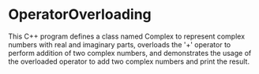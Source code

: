 # OperatorOverloading

This C++ program defines a class named Complex to represent complex numbers with real and imaginary parts, overloads the '+' operator to perform addition of two complex numbers, and demonstrates the usage of the overloaded operator to add two complex numbers and print the result.
